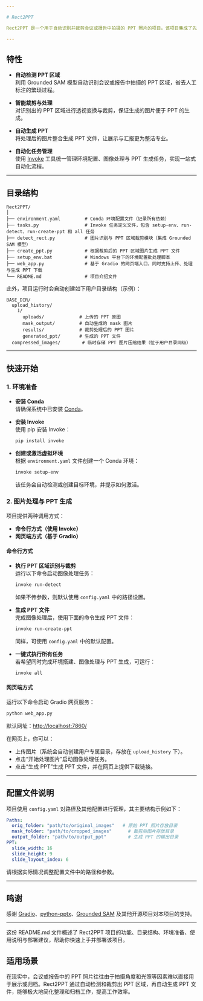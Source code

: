 ```yaml
---

# Rect2PPT

Rect2PPT 是一个用于自动识别并裁剪会议或报告中拍摄的 PPT 照片的项目。该项目集成了先进的 [Grounded SAM](https://github.com/IDEA-Research/Grounded-SAM) 模型，实现了从 PPT 照片中自动定位并提取 PPT 区域，并利用裁剪后的图片生成全新的 PPT 文件，从而大大简化了后期整理工作。

---
```


## 特性

- **自动检测 PPT 区域**  
  利用 Grounded SAM 模型自动识别会议或报告中拍摄的 PPT 区域，省去人工标注的繁琐过程。

- **智能裁剪与处理**  
  对识别出的 PPT 区域进行透视变换与裁剪，保证生成的图片便于 PPT 的生成。

- **自动生成 PPT**  
  将处理后的图片整合生成 PPT 文件，让展示与汇报更为整洁专业。

- **自动化任务管理**  
  使用 [Invoke](http://www.pyinvoke.org/) 工具统一管理环境配置、图像处理与 PPT 生成任务，实现一站式自动化流程。

---

## 目录结构

```
Rect2PPT/
│
├── environment.yaml         # Conda 环境配置文件（记录所有依赖）
├── tasks.py                 # Invoke 任务定义文件，包含 setup-env、run-detect、run-create-ppt 和 all 任务
├── detect_rect.py           # 图片识别与 PPT 区域裁剪模块（集成 Grounded SAM 模型）
├── create_ppt.py            # 根据裁剪后的 PPT 区域图片生成 PPT 文件
├── setup_env.bat            # Windows 平台下的环境配置批处理脚本
├── web_app.py               # 基于 Gradio 的网页端入口，同时支持上传、处理与生成 PPT 下载
└── README.md                # 项目介绍文件
```

此外，项目运行时会自动创建如下用户目录结构（示例）：

```
BASE_DIR/
  upload_history/
    1/
      uploads/             # 上传的 PPT 原图
      mask_output/         # 自动生成的 mask 图片
      results/             # 裁剪处理后的 PPT 图片
      generated_ppt/       # 生成的 PPT 文件
  compressed_images/        # 临时存储 PPT 图片压缩结果（位于用户目录同级）
```

---

## 快速开始

### 1. 环境准备

- **安装 Conda**  
  请确保系统中已安装 [Conda](https://docs.conda.io)。

- **安装 Invoke**  
  使用 pip 安装 Invoke：
  ```bash
  pip install invoke
  ```

- **创建或激活虚拟环境**  
  根据 `environment.yaml` 文件创建一个 Conda 环境：
  ```bash
  invoke setup-env
  ```
  该任务会自动检测或创建目标环境，并提示如何激活。

### 2. 图片处理与 PPT 生成

项目提供两种调用方式：  
- **命令行方式（使用 Invoke）**  
- **网页端方式（基于 Gradio）**

#### 命令行方式

- **执行 PPT 区域识别与裁剪**  
  运行以下命令启动图像处理任务：
  ```bash
  invoke run-detect
  ```
  如果不传参数，则默认使用 `config.yaml` 中的路径设置。

- **生成 PPT 文件**  
  完成图像处理后，使用下面的命令生成 PPT 文件：
  ```bash
  invoke run-create-ppt
  ```
  同样，可使用 `config.yaml` 中的默认配置。

- **一键式执行所有任务**  
  若希望同时完成环境搭建、图像处理与 PPT 生成，可运行：
  ```bash
  invoke all
  ```

#### 网页端方式

运行以下命令启动 Gradio 网页服务：
```bash
python web_app.py
```
默认网址：[http://localhost:7860/](http://localhost:7860/)

在网页上，你可以：
- 上传图片（系统会自动创建用户专属目录，存放在 `upload_history` 下）。
- 点击“开始处理图片”启动图像处理任务。
- 点击“生成 PPT”生成 PPT 文件，并在网页上提供下载链接。

---

## 配置文件说明

项目使用 `config.yaml` 对路径及其他配置进行管理，其主要结构示例如下：
```yaml
Paths:
  orig_folder: "path/to/original_images"   # 原始 PPT 照片存放目录
  mask_folder: "path/to/cropped_images"      # 裁剪后图片存放目录
  output_folder: "path/to/output_ppt"        # 生成 PPT 的输出目录
PPT:
  slide_width: 16
  slide_height: 9
  slide_layout_index: 6
```
请根据实际情况调整配置文件中的路径和参数。

---

## 鸣谢

感谢 [Gradio](https://gradio.app/)、[python-pptx](https://python-pptx.readthedocs.io/)、[Grounded SAM](https://github.com/IDEA-Research/Grounded-SAM) 及其他开源项目对本项目的支持。

---

这份 README.md 文件概述了 Rect2PPT 项目的功能、目录结构、环境准备、使用说明与部署建议，帮助你快速上手并部署该项目。
## 适用场景

在现实中，会议或报告中的 PPT 照片往往由于拍摄角度和光照等因素难以直接用于展示或归档。Rect2PPT 通过自动检测和裁剪出 PPT 区域，再自动生成 PPT 文件，能够极大地简化整理和归档工作，提高工作效率。

